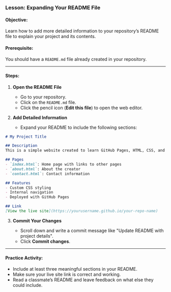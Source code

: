 ### Lesson: Expanding Your README File

#### Objective:

Learn how to add more detailed information to your repository’s README file to explain your project and its contents.

#### Prerequisite:

You should have a `README.md` file already created in your repository.

---

#### Steps:

1. **Open the README File**

   * Go to your repository.
   * Click on the `README.md` file.
   * Click the pencil icon (**Edit this file**) to open the web editor.

2. **Add Detailed Information**

   * Expand your README to include the following sections:

```md
# My Project Title

## Description
This is a simple website created to learn GitHub Pages, HTML, CSS, and collaboration using GitHub.

## Pages
- `index.html`: Home page with links to other pages
- `about.html`: About the creator
- `contact.html`: Contact information

## Features
- Custom CSS styling
- Internal navigation
- Deployed with GitHub Pages

## Link
[View the live site](https://yourusername.github.io/your-repo-name)
```

3. **Commit Your Changes**

   * Scroll down and write a commit message like "Update README with project details".
   * Click **Commit changes**.

---

#### Practice Activity:

* Include at least three meaningful sections in your README.
* Make sure your live site link is correct and working.
* Read a classmate’s README and leave feedback on what else they could include.
